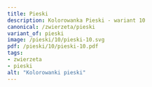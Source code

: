 ```yaml
---
title: Pieski
description: Kolorowanka Pieski - wariant 10
canonical: /zwierzeta/pieski
variant_of: pieski
image: /pieski/10/pieski-10.svg
pdf: /pieski/10/pieski-10.pdf
tags:
- zwierzeta
- pieski
alt: "Kolorowanki pieski"
---
```

